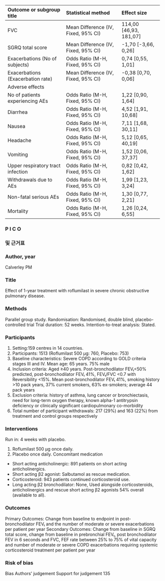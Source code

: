 | Outcome or subgroup title             | Statistical method                  | Effect size            |
| :------------------------------------ | :---------------------------------- | :--------------------- |
| FVC                                   | Mean Difference (IV, Fixed, 95% CI) | 114,00 [46,93, 181,07] |
| SGRQ total score                      | Mean Difference (IV, Fixed, 95% CI) | -1,70 [-3,66, 0,26]    |
| Exacerbations (No of subjects)        | Odds Ratio (M-H, Fixed, 95% CI)     | 0,74 [0,55, 1,01]      |
| Exacerbations (Exacerbation rate)     | Mean Difference (IV, Fixed, 95% CI) | -0,38 [0,70, 0,06]     |
| Adverse effects                       |                                     |                        |
| No of patients experiencing AEs       | Odds Ratio (M-H, Fixed, 95% CI)     | 1,22 [0,90, 1,64]      |
| Diarrhea                              | Odds Ratio (M-H, Fixed, 95% CI)     | 4,52 [1,91, 10,68]     |
| Nausea                                | Odds Ratio (M-H, Fixed, 95% CI)     | 7,11 [1,68, 30,11]     |
| Headache                              | Odds Ratio (M-H, Fixed, 95% CI)     | 5,12 [0,65, 40,19]     |
| Vomiting                              | Odds Ratio (M-H, Fixed, 95% CI)     | 1,52 [0,06, 37,37]     |
| Upper respiratory tract infection     | Odds Ratio (M-H, Fixed, 95% CI)     | 0,82 [0,42, 1,62]      |
| Withdrawals due to AEs                | Odds Ratio (M-H, Fixed, 95% CI)     | 1,99 [1,23, 3,24]      |
| Non-fatal serious AEs                 | Odds Ratio (M-H, Fixed, 95% CI)     | 1,30 [0,77, 2,21]      |
| Mortality                             | Odds Ratio (M-H, Fixed, 95% CI)     | 1,26 [0,24, 6,55]      |

### P I C O
### 및 근거표

### Author, year
Calverley PM

### Title
Effect of 1-year treatment with roflumilast in severe chronic obstructive pulmonary disease.

### Methods
Parallel group study.
Randomisation: Randomised, double blind, placebo-controlled trial
Trial duration: 52 weeks.
Intention-to-treat analysis: Stated.

### Participants
1. Setting:159 centres in 14 countries.
2. Participants: 1513 (Roflumilast 500 μg: 760, Placebo: 753)
3. Baseline characteristics: Severe COPD according to GOLD criteria stages III and IV. Mean age: 65 years. 75% male
4. Inclusion criteria: Aged ≥40 years. Post-bronchodilator FEV₁<50% predicted, post-bronchodilator FEV₁ 41%, FEV₁/FVC <0.7 with Reversibility <15%. Mean post-bronchodilator FEV₁ 41%, smoking history >10 pack years, 37% current smokers, 63% ex-smokers; average 44 pack years
5. Exclusion criteria: history of asthma, lung cancer or bronchiectasis, need for long-term oxygen therapy, known alpha-1 antitrypsin deficiency or clinically significant cardiopulmonary co-morbidity
6. Total number of participant withdrawals: 217 (29%) and 163 (22%) from treatment and control groups respectively

### Interventions
Run in: 4 weeks with placebo.
1. Roflumilast 500 μg once daily.
2. Placebo once daily.
Concomitant medication
- Short acting anticholinergic: 891 patients on short acting anticholinergics.
- Short acting β2 agonist: Salbutamol as rescue medication.
- Corticosteroid: 943 patients continued corticosteroid use.
- Long acting β2 bronchodilator: None,
Used alongside corticosteroids, anticholinergics and rescue short acting β2 agonists 54% overall (available to all).

### Outcomes
Primary Outcomes: Change from baseline to endpoint in post-bronchodilator FEV₁ and the number of moderate or severe exacerbations per patient per year
Secondary Outcomes: Change from baseline in SGRQ total score, change from baseline in prebronchial FEV₁, post bronchodilator FEV in 6 seconds and FVC, FEF rate between 25% to 75% of vital capacity and number of moderate or severe COPD exacerbations requiring systemic corticosteroid treatment per patient per year

### Risk of bias
Bias Authors' judgement
Support for judgement
<PAGE>135